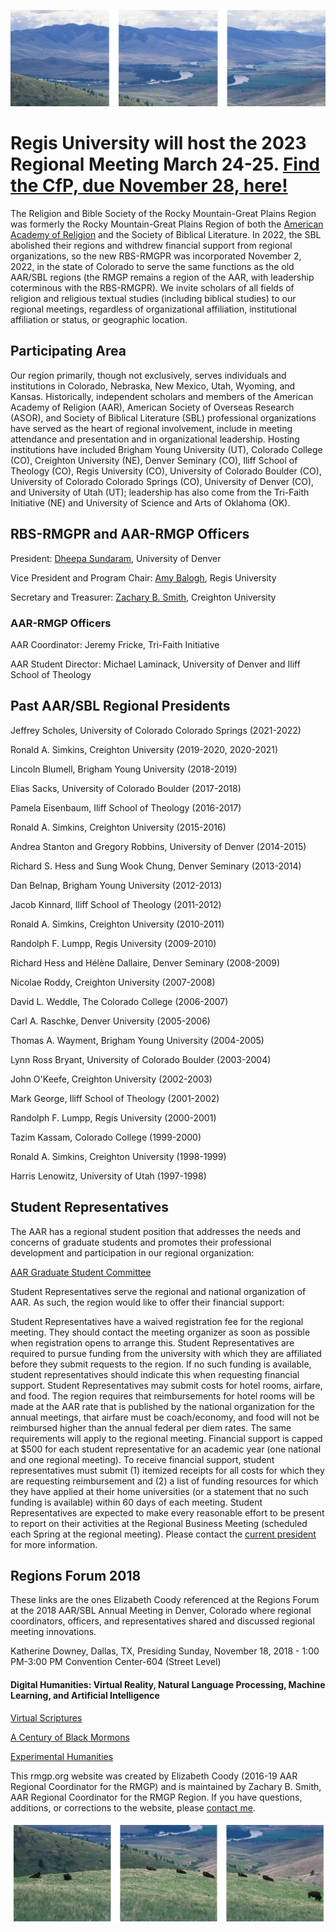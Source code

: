 
![center-aligned-image](rmgp_featured.png)

# Regis University will host the 2023 Regional Meeting March 24-25. [Find the CfP, due November 28, here!](https://iliff.github.io/rmgp/RMGP2023CFP.docx)

The Religion and Bible Society of the Rocky Mountain-Great Plains Region was formerly the Rocky Mountain-Great Plains Region of both the [American Academy of Religion](http://aarweb.org) and the Society of Biblical Literature. In 2022, the SBL abolished their regions and withdrew financial support from regional organizations, so the new RBS-RMGPR was incorporated November 2, 2022, in the state of Colorado to serve the same functions as the old AAR/SBL regions (the RMGP remains a region of the AAR, with leadership coterminous with the RBS-RMGPR). We invite scholars of all fields of religion and religious textual studies (including biblical studies) to our regional meetings, regardless of organizational affiliation, institutional affiliation or status, or geographic location.

## Participating Area

Our region primarily, though not exclusively, serves individuals and institutions in Colorado, Nebraska, New Mexico, Utah, Wyoming, and Kansas. Historically, independent scholars and members of the American Academy of Religion (AAR), American Society of Overseas Research (ASOR), and Society of Biblical Literature (SBL) professional organizations have served as the heart of regional involvement, include in meeting attendance and presentation and in organizational leadership. Hosting institutions have included Brigham Young University (UT), Colorado College (CO), Creighton University (NE), Denver Seminary (CO), Iliff School of Theology (CO), Regis University (CO), University of Colorado Boulder (CO), University of Colorado Colorado Springs (CO), University of Denver (CO), and University of Utah (UT); leadership has also come from the Tri-Faith Initiative (NE) and University of Science and Arts of Oklahoma (OK).

## RBS-RMGPR and AAR-RMGP Officers

President: [Dheepa Sundaram](mailto:dheepa.sundaram@du.edu), University of Denver

Vice President and Program Chair: [Amy Balogh](mailto:abalogh@regis.edu), Regis University

Secretary and Treasurer: [Zachary B. Smith](mailto:zacharybsmith@creighton.edu), Creighton University

### AAR-RMGP Officers

AAR Coordinator: Jeremy Fricke, Tri-Faith Initiative

AAR Student Director: Michael Laminack, University of Denver and Iliff School of Theology

## Past AAR/SBL Regional Presidents

Jeffrey Scholes, University of Colorado Colorado Springs (2021-2022)

Ronald A. Simkins, Creighton University (2019-2020, 2020-2021)

Lincoln Blumell, Brigham Young University (2018-2019)

Elias Sacks, University of Colorado Boulder (2017-2018)

Pamela Eisenbaum, Iliff School of Theology (2016-2017)

Ronald A. Simkins, Creighton University (2015-2016)

Andrea Stanton and Gregory Robbins, University of Denver (2014-2015)

Richard S. Hess and Sung Wook Chung, Denver Seminary (2013-2014)

Dan Belnap, Brigham Young University (2012-2013)

Jacob Kinnard, Iliff School of Theology (2011-2012)

Ronald A. Simkins, Creighton University (2010-2011)

Randolph F. Lumpp, Regis University (2009-2010)

Richard Hess and Hélène Dallaire, Denver Seminary (2008-2009)

Nicolae Roddy, Creighton University (2007-2008)

David L. Weddle, The Colorado College (2006-2007)

Carl A. Raschke, Denver University (2005-2006)

Thomas A. Wayment, Brigham Young University (2004-2005)

Lynn Ross Bryant, University of Colorado Boulder (2003-2004)

John O'Keefe, Creighton University (2002-2003)

Mark George, Iliff School of Theology (2001-2002)

Randolph F. Lumpp, Regis University (2000-2001)

Tazim Kassam, Colorado College (1999-2000)

Ronald A. Simkins, Creighton University (1998-1999)

Harris Lenowitz, University of Utah (1997-1998)

## Student Representatives

The AAR has a regional student position that addresses the needs and concerns of graduate students and promotes their professional development and participation in our regional organization:

[AAR Graduate Student Committee](https://www.aarweb.org/node/108)

Student Representatives serve the regional and national organization of AAR. As such, the region would like to offer their financial support:

Student Representatives have a waived registration fee for the regional meeting. They should contact the meeting organizer as soon as possible when registration opens to arrange this.
Student Representatives are required to pursue funding from the university with which they are affiliated before they submit requests to the region. If no such funding is available, student representatives should indicate this when requesting financial support.
Student Representatives may submit costs for hotel rooms, airfare, and food. The region requires that reimbursements for hotel rooms will be made at the AAR rate that is published by the national organization for the annual meetings, that airfare must be coach/economy, and food will not be reimbursed higher than the annual federal per diem rates. The same requirements will apply to the regional meeting. Financial support is capped at $500 for each student representative for an academic year (one national and one regional meeting).
To receive financial support, student representatives must submit (1) itemized receipts for all costs for which they are requesting reimbursement and (2) a list of funding resources for which they have applied at their home universities (or a statement that no such funding is available) within 60 days of each meeting.
Student Representatives are expected to make every reasonable effort to be present to report on their activities at the Regional Business Meeting (scheduled each Spring at the regional meeting). 
Please contact the [current president](https://iliff.github.io/rmgp/#regional-officers) for more information.

## Regions Forum 2018

These links are the ones Elizabeth Coody referenced at the Regions Forum at the 2018 AAR/SBL Annual Meeting in Denver, Colorado where regional coordinators, officers, and representatives shared and discussed regional meeting innovations.

Katherine Downey, Dallas, TX, Presiding
Sunday, November 18, 2018 - 1:00 PM-3:00 PM
Convention Center-604 (Street Level)

#### Digital Humanities: Virtual Reality, Natural Language Processing, Machine Learning, and Artificial Intelligence

[Virtual Scriptures](http://www.virtualscriptures.org)

[A Century of Black Mormons](http://www.centuryofblackmormons.org)

[Experimental Humanities](https://www.iliff.edu/experimental-humanities/)

This rmgp.org website was created by Elizabeth Coody (2016-19 AAR Regional Coordinator for the RMGP) and is maintained by Zachary B. Smith, AAR Regional Coordinator for the RMGP Region. If you have questions, additions, or corrections to the website, please [contact me](mailto:zacharybsmith@creighton.edu).
        
![center-aligned-image](rmgp_featured_footer.png)
